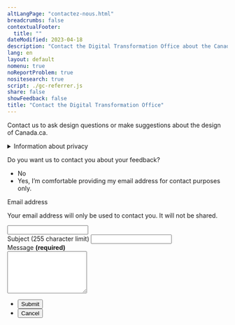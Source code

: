 ```yaml
---
altLangPage: "contactez-nous.html"
breadcrumbs: false
contextualFooter:
  title: ""
dateModified: 2023-04-18
description: "Contact the Digital Transformation Office about the Canada.ca design system."
lang: en
layout: default
nomenu: true
noReportProblem: true
nositesearch: true
script: ./gc-referrer.js
share: false
showFeedback: false
title: "Contact the Digital Transformation Office"
---
```

Contact us to ask design questions or make suggestions about the design of Canada.ca.

<div class="row">
  <div class="col-md-8">
    <details class="mrgn-tp-lg">
      <summary>Information about privacy</summary>
      <p class="mrgn-tp-lg">We collect the personal information you submit through this contact form under the authority of the <cite>Financial Administration Act</cite>, so we can respond to you. Providing the information requested on this form is voluntary. The personal information collected will be available to those program staff responsible for administering the website, and will be used and protected in accordance with the <cite>Privacy Act</cite> and as described in Personal Information Bank PSU 914 Public Communications. Under the <cite>Privacy Act</cite>, you have the right to the correction of, access to, and protection of your personal information. If you have any questions about this privacy statement, contact the TBS Access to Information and Privacy Coordinator. If you are not satisfied with TBS’s response to your privacy concern, you may wish to contact the Office of the Privacy Commissioner.</p>
      <h2>Contact information</h2>
      <p>Treasury Board’s ATIP Coordinator</p>
      <ul>
        <li>Telephone: 1-866-312-1511</li>
        <li>Email: <a href="mailto:ATIP.AIPRP@tbs-sct.gc.ca">ATIP.AIPRP@tbs-sct.gc.ca</a></li>
      </ul>
      <p>Other contacts</p>
      <ul>
        <li><a href="Office of the Privacy Commissioner of Canada">Office of the Privacy Commissioner of Canada</a></li>
      </ul>
      <h2>References</h2>
      <ul>
        <li><a href="https://laws-lois.justice.gc.ca/ENG/ACTS/P-21/index.html"><cite>Privacy Act</cite></a></li>
        <li><a href="{{ site.urlcanadaca }}/en/treasury-board-secretariat/services/access-information-privacy/access-information/information-about-programs-information-holdings/standard-personal-information-banks.html#psu914">Personal Information Bank PSU 914 Communications</a></li>
      </ul>
    </details>
  </div>
</div>

<div class="wb-frmvld row">
  <form action="/contact-us/thank-you.html"  method="post" class="gc-referrer mrgn-tp-lg col-md-8 gc-font-2019" netlify>
    <input type="hidden" value="" name="referer" id="referrer">
    <input type="hidden" value="" name="formId" id="formId">
    <div class="wb-fieldflow" data-wb-fieldflow='{"noForm": true, "renderas":"radio", "gcChckbxrdio":true}'>
      <p>Do you want us to contact you about your feedback?</p>
      <ul>
        <li data-wb-fieldflow='{"action": "query", "name": "feedback_type", "value": "feedback_type1"}'>No</li>
        <li data-wb-fieldflow='[
          {"action": "toggle", "toggle": "#email_request_other", "live":true },
          {"action": "query", "name": "feedback_type", "value": "feedback_type3" }
          ]'>Yes, I’m comfortable providing my email address for contact purposes only.</li>
      </ul>
    </div>
    <div id="email_request_other" class="hidden">
      <div class="form-group">
        <label for="email1"><span class="field-name">Email address</span></label>
        <p>Your email address will only be used to contact you.  It will not be shared.</p>
        <div class="row">
          <div class="col-md-8">
            <input class="form-control input-lg full-width" id="email1" name="email1" type="email" autocomplete="email" />
          </div>
        </div>
      </div>
    </div>
    <div class="form-group">
      <label for="subject1"><span class="field-name">Subject (255 character limit)</span></label>
      <input class="form-control full-width" id="subject1" name="subject1" type="text" data-rule-minlength="2">
    </div>
    <div class="form-group">
      <label for="message" class="required"><span class="field-name">Message</span> <strong class="required" aria-hidden="true">(required)</strong></label>
      <div>
        <textarea class="form-control full-width required" rows="6" id="message" name="message"></textarea>
      </div>
    </div>
    <ul class="list-unstyled list-inline mrgn-tp-lg">
      <li><button type="submit" class="btn btn-lg btn-primary">Submit</button></li>
      <li><button type="reset" class="btn btn-lg btn-link">Cancel</button></li>
    </ul>
  </form>
</div>